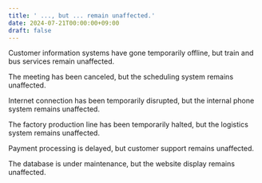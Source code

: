 ```yaml
---
title: ' ..., but ... remain unaffected.'
date: 2024-07-21T00:00:00+09:00
draft: false
---
```


Customer information systems have gone temporarily offline, but train and bus services remain unaffected.

The meeting has been canceled, but the scheduling system remains unaffected.

Internet connection has been temporarily disrupted, but the internal phone system remains unaffected.

The factory production line has been temporarily halted, but the logistics system remains unaffected.

Payment processing is delayed, but customer support remains unaffected.

The database is under maintenance, but the website display remains unaffected.